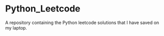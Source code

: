 # Python_Leetcode
A repository containing the Python leetcode solutions that I have saved on my laptop.
